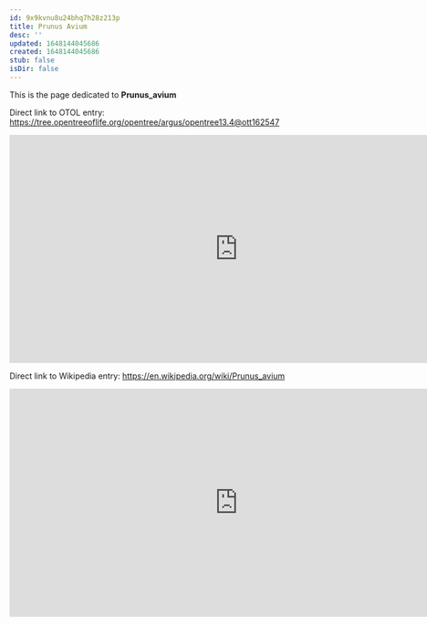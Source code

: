 ```yaml
---
id: 9x9kvnu8u24bhq7h28z213p
title: Prunus Avium
desc: ''
updated: 1648144045686
created: 1648144045686
stub: false
isDir: false
---
```

This is the page dedicated to **Prunus_avium**


Direct link to OTOL entry: https://tree.opentreeoflife.org/opentree/argus/opentree13.4@ott162547



<html>
    <body>
    <iframe src="https://tree.opentreeoflife.org/opentree/argus/opentree13.4@ott162547"
    width="800" height="400" frameborder="0" allowfullscreen> </iframe>
    </body>
</html>
    


Direct link to Wikipedia entry: https://en.wikipedia.org/wiki/Prunus_avium



<html>
    <body>
    <iframe src="https://en.wikipedia.org/wiki/Prunus_avium"
    width="800" height="400" frameborder="0" allowfullscreen> </iframe>
    </body>
</html>
    
